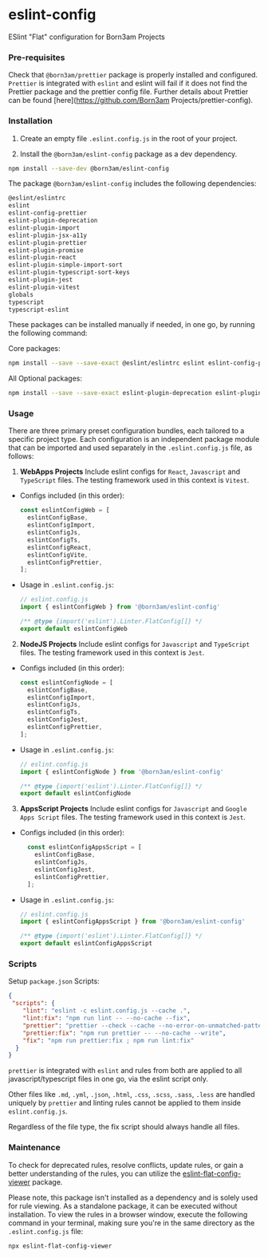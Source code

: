 # eslint-config
ESlint "Flat" configuration for Born3am Projects

### Pre-requisites
Check that `@born3am/prettier` package is properly installed and configured. `Prettier` is integrated with `eslint` and eslint will fail if it does not find the Prettier package and the prettier config file. Further details about Prettier can be found [here](https://github.com/Born3am Projects/prettier-config).

### Installation
1) Create an empty file `.eslint.config.js` in the root of your project.

2) Install the `@born3am/eslint-config` package as a dev dependency.
  ```bash
  npm install --save-dev @born3am/eslint-config
  ```

The package `@born3am/eslint-config` includes the following dependencies:

  ```bash
  @eslint/eslintrc
  eslint
  eslint-config-prettier
  eslint-plugin-deprecation
  eslint-plugin-import
  eslint-plugin-jsx-a11y
  eslint-plugin-prettier
  eslint-plugin-promise
  eslint-plugin-react
  eslint-plugin-simple-import-sort
  eslint-plugin-typescript-sort-keys
  eslint-plugin-jest
  eslint-plugin-vitest
  globals
  typescript
  typescript-eslint
  ```
These packages can be installed manually if needed, in one go, by running the following command:

Core packages:
  ```bash
  npm install --save --save-exact @eslint/eslintrc eslint eslint-config-prettier eslint-plugin-prettier eslint-plugin-promise globals
  ```

All Optional packages:
  ```bash
  npm install --save --save-exact eslint-plugin-deprecation eslint-plugin-import eslint-plugin-jsx-a11y eslint-plugin-react eslint-plugin-simple-import-sort eslint-plugin-typescript-sort-keys eslint-plugin-jest eslint-plugin-vitest typescript typescript-eslint
  ```

### Usage

There are three primary preset configuration bundles, each tailored to a specific project type. Each configuration is an independent package module that can be imported and used separately in the `.eslint.config.js` file, as follows:
1) **WebApps Projects**
Include eslint configs for `React`, `Javascript` and `TypeScript` files. The testing framework used in this context is `Vitest`.

- Configs included (in this order):
  ```js
  const eslintConfigWeb = [
    eslintConfigBase,
    eslintConfigImport,
    eslintConfigJs,
    eslintConfigTs,
    eslintConfigReact,
    eslintConfigVite,
    eslintConfigPrettier,
  ];
  ```

- Usage in `.eslint.config.js`:
  ```js
  // eslint.config.js
  import { eslintConfigWeb } from '@born3am/eslint-config'

  /** @type {import('eslint').Linter.FlatConfig[]} */
  export default eslintConfigWeb
  ```

2) **NodeJS Projects**
Include eslint configs for `Javascript` and `TypeScript` files. The testing framework used in this context is `Jest`.

- Configs included (in this order):
  ```js
  const eslintConfigNode = [
    eslintConfigBase,
    eslintConfigImport,
    eslintConfigJs,
    eslintConfigTs,
    eslintConfigJest,
    eslintConfigPrettier,
  ];
  ```

- Usage in `.eslint.config.js`:
  ```js
  // eslint.config.js
  import { eslintConfigNode } from '@born3am/eslint-config'
  
  /** @type {import('eslint').Linter.FlatConfig[]} */
  export default eslintConfigNode
  ```

3) **AppsScript Projects**
Include eslint configs for `Javascript` and `Google Apps Script` files. The testing framework used in this context is `Jest`.

- Configs included (in this order):
  ```js
    const eslintConfigAppsScript = [
      eslintConfigBase,
      eslintConfigJs,
      eslintConfigJest,
      eslintConfigPrettier,
    ];
  ```

- Usage in `.eslint.config.js`:
  ```js
  // eslint.config.js
  import { eslintConfigAppsScript } from '@born3am/eslint-config'

  /** @type {import('eslint').Linter.FlatConfig[]} */
  export default eslintConfigAppsScript
  ```

### Scripts
Setup `package.json` Scripts:

```json
{
 "scripts": {
    "lint": "eslint -c eslint.config.js --cache .",
    "lint:fix": "npm run lint -- --no-cache --fix",
    "prettier": "prettier --check --cache --no-error-on-unmatched-pattern '**/*.md' '**/*.yml' '**/*.json' '**/*.html' '**/*.css' '**/*.scss' '**/*.sass' '**/*.less'",
    "prettier:fix": "npm run prettier -- --no-cache --write",
    "fix": "npm run prettier:fix ; npm run lint:fix"
  }
}
```
`prettier` is integrated with `eslint` and rules from both are applied to all javascript/typescript files in one go, via the eslint script only.

Other files like `.md`, `.yml`, `.json`, `.html`, `.css`, `.scss`, `.sass`, `.less` are handled uniquely by `prettier` and linting rules cannot be applied to them inside `eslint.config.js`.

Regardless of the file type, the fix script should always handle all files.

### Maintenance
To check for deprecated rules, resolve conflicts, update rules, or gain a better understanding of the rules, you can utilize the [eslint-flat-config-viewer](https://github.com/antfu/eslint-flat-config-viewer) package.

Please note, this package isn't installed as a dependency and is solely used for rule viewing. As a standalone package, it can be executed without installation. To view the rules in a browser window, execute the following command in your terminal, making sure you're in the same directory as the `.eslint.config.js` file:
```bash
npx eslint-flat-config-viewer
```

